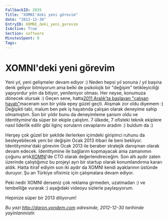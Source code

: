 ```yaml
---
FallbackID: 2835
Title: "XOMNI'deki yeni görevim"
date: "2012-12-30"
EntryID: XOMNI_deki_yeni_gorevim
IsActive: True
Section: software
MinutesSpent: 0
Tags: 
---
```

# XOMNI'deki yeni görevim
Yeni yıl, yeni gelişmeler devam ediyor :) Neden hepsi yıl sonuna / yıl
başına denk geliyor bilmiyorum ama belki de psikolojik bir "değişim"
tetikleyiciliği yapıyordur yılın da bitiyor, yenileniyor olması. Her
neyse, konumuza dönecek olursak :) Geçen sene, hatta[2011 Aralık'ta
başlayan "çalışan
hayatı"](http://daron.yondem.com/tr/post/IdentityMine_daki_yeni_gorevim)maceram
son bir yılda epey güzel geçti. Alışmak zor oldu diyemem :) Değişikti
tabi, malum ben pek iş hayatında çalışan olarak deneyime sahip
olmamıştım. Son bir yıldır bunu da deneyimleme şansım oldu ve
Identitymine'da süper bir ekiple çalıştım. 7 ülkede, 7 ofisteki teknik
ekiplere nasıl liderlik edilir gibi ilginç soruların cevaplarını aradım
:) buldum da :)

Herşey çok güzel bir şekilde ilerlerken içimdeki girişimci ruhunu da
besleyebilecek yeni bir değişim Ocak 2013 itibari ile beni bekliyor.
Identitymine'daki görevim Ocak 2013 ile beraber stratejik danışman
olarak devam edecek. Identitymine ile bağlarım kopmayacak ama zamanımın
çoğunu artık[XOMNI](http://www.xomni.com)'de CTO olarak
değerlendireceğim. Son altı aydır zaten üzerinde çalıştığımız bu projeyi
ayrı bir startup olarak konumlandırma kararı aldık. Hatta itiraf ediyim
son iki aydır da XOMNI kendi ayaklarının üstünde duruyor. Şu an Türkiye
ofisimiz için çalışmalara devam ediyor.

Peki nedir XOMNI derseniz çok reklama girmeden, uzatmadan :) ve
tembelliğe vurarak :) aşağıdaki videoyu sizlerle paylaşıyorum.

Hepinize süper bir 2013 diliyorum!



*Bu yazi http://daron.yondem.com adresinde, 2012-12-30 tarihinde yayinlanmistir.*
